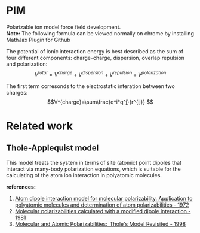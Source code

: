 # PIM
Polarizable ion model force field development.   
**Note:** The following formula can be viewed normally on chrome by installing MathJax Plugin for Github

The potential of ionic interaction energy is best described as the sum of four different components: charge-charge, dispersion, overlap repulsion and polarization:
$$V^{total}=V^{charge} + V^{dispersion} + V^{repulsion} + V^{polarization} $$

The first term corresonds to the electrostatic interation between two charges:
$$V^{charge}=\sum\frac{q^i*q^j}{r^{ij}} $$

# Related work
## Thole-Applequist model
This model treats the system in terms of site (atomic) point dipoles that interact via many-body polarization equations, which is suitable for the calculating  of the atom ion interaction in polyatomic molecules.

**references:**  
1. [Atom dipole interaction model for molecular polarizability. Application to polyatomic molecules and determination of atom polarizabilities - 1972](https://pubs.acs.org/doi/abs/10.1021/ja00764a010?journalCode=jacsat)  
2. [Molecular polarizabilities calculated with a modified dipole interaction - 1981](https://www.sciencedirect.com/science/article/abs/pii/0301010481851762)  
3. [Molecular and Atomic Polarizabilities:  Thole's Model Revisited - 1998](https://pubs.acs.org/doi/abs/10.1021/jp980221f)

